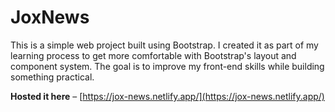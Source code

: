 # JoxNews

This is a simple web project built using Bootstrap. I created it as part of my learning process to get more comfortable with Bootstrap's layout and component system. The goal is to improve my front-end skills while building something practical.

**Hosted it here** – [https://jox-news.netlify.app/](https://jox-news.netlify.app/)
